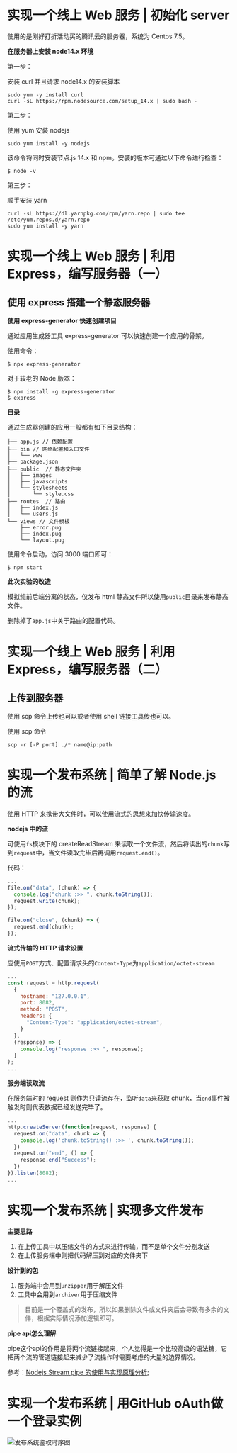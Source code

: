 # 实现一个线上 Web 服务 | 初始化 server

使用的是刚好打折活动买的腾讯云的服务器，系统为 Centos 7.5。

**在服务器上安装 node14.x 环境**

第一步：

安装 curl 并且请求 node14.x 的安装脚本

```shell
sudo yum -y install curl
curl -sL https://rpm.nodesource.com/setup_14.x | sudo bash -
```

第二步：

使用 yum 安装 nodejs

```shell
sudo yum install -y nodejs
```

该命令将同时安装节点.js 14.x 和 npm。安装的版本可通过以下命令进行检查：

```shell
$ node -v
```

第三步：

顺手安装 yarn

```shell
curl -sL https://dl.yarnpkg.com/rpm/yarn.repo | sudo tee /etc/yum.repos.d/yarn.repo
sudo yum install -y yarn
```

# 实现一个线上 Web 服务 | 利用 Express，编写服务器（一）

## 使用 express 搭建一个静态服务器

**使用 express-generator 快速创建项目**

通过应用生成器工具 express-generator 可以快速创建一个应用的骨架。

使用命令：

```shell
$ npx express-generator
```

对于较老的 Node 版本：

```shell
$ npm install -g express-generator
$ express
```

**目录**

通过生成器创建的应用一般都有如下目录结构：

```
├── app.js // 依赖配置
├── bin // 网络配置和入口文件
│   └── www
├── package.json
├── public  // 静态文件夹
│   ├── images
│   ├── javascripts
│   └── stylesheets
│       └── style.css
├── routes  // 路由
│   ├── index.js
│   └── users.js
└── views // 文件模板
    ├── error.pug
    ├── index.pug
    └── layout.pug

```

使用命令启动，访问 3000 端口即可：

```shell
$ npm start
```

**此次实验的改造**

模拟纯前后端分离的状态，仅发布 html 静态文件所以使用`public`目录来发布静态文件。

删除掉了`app.js`中关于路由的配置代码。

# 实现一个线上 Web 服务 | 利用 Express，编写服务器（二）

## 上传到服务器

使用 scp 命令上传也可以或者使用 shell 链接工具传也可以。

使用 scp 命令

```shell
scp -r [-P port] ./* name@ip:path
```

# 实现一个发布系统 | 简单了解 Node.js 的流

使用 HTTP 来携带大文件时，可以使用流式的思想来加快传输速度。

**nodejs 中的流**

可使用`fs`模块下的 createReadStream 来读取一个文件流，然后将读出的`chunk`写到`request`中，当文件读取完毕后再调用`request.end()`。

代码：

```js
...
file.on("data", (chunk) => {
  console.log("chunk :>> ", chunk.toString());
  request.write(chunk);
});

file.on("close", (chunk) => {
  request.end(chunk);
});
```

**流式传输的 HTTP 请求设置**

应使用`POST`方式、配置请求头的`Content-Type`为`application/octet-stream`

```js
...
const request = http.request(
  {
    hostname: "127.0.0.1",
    port: 8082,
    method: "POST",
    headers: {
      "Content-Type": "application/octet-stream",
    }
  },
  (response) => {
    console.log("response :>> ", response);
  }
);
...
```

**服务端读取流**

在服务端时的 request 则作为只读流存在，监听`data`来获取 chunk，当`end`事件被触发时则代表数据已经发送完毕了。

```js
...
http.createServer(function(request, response) {
  request.on("data", chunk => {
    console.log('chunk.toString() :>> ', chunk.toString());
  })
  request.on("end", () => {
    response.end("Success");
  })
}).listen(8082);
...
```

# 实现一个发布系统 | 实现多文件发布

**主要思路**

1. 在上传工具中以压缩文件的方式来进行传输，而不是单个文件分别发送
2. 在上传服务端中则把代码解压到对应的文件夹下

**设计到的包**

1. 服务端中会用到`unzipper`用于解压文件
2. 工具中会用到`archiver`用于压缩文件

> 目前是一个覆盖式的发布，所以如果删除文件或文件夹后会导致有多余的文件，根据实际情况添加逻辑即可。


**pipe api怎么理解**

pipe这个api的作用是将两个流链接起来，个人觉得是一个比较高级的语法糖，它把两个流的管道链接起来减少了流操作时需要考虑的大量的边界情况。

参考：[Nodejs Stream pipe 的使用与实现原理分析](https://zhuanlan.zhihu.com/p/136333515);


# 实现一个发布系统 | 用GitHub oAuth做一个登录实例

![发布系统鉴权时序图](./github%20oAuth%20发布系统鉴权时序图.jpg)